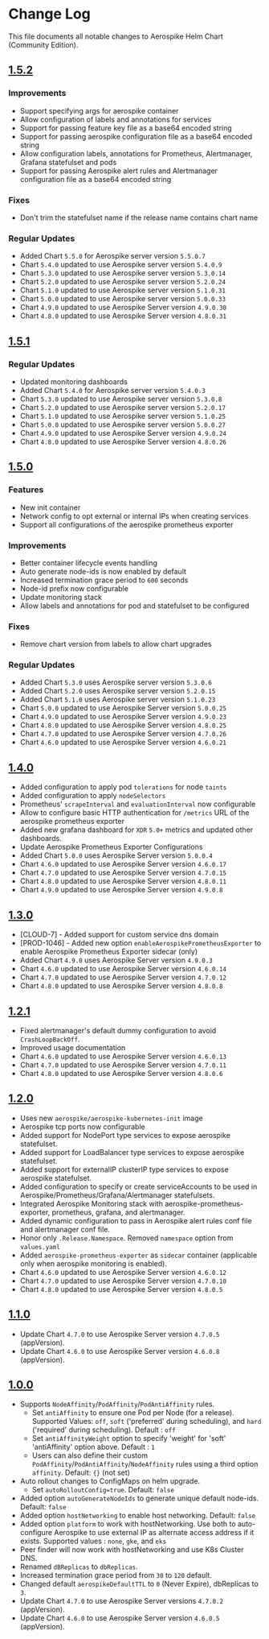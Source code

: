# Change Log

This file documents all notable changes to Aerospike Helm Chart (Community Edition).

## [1.5.2](https://github.com/aerospike/aerospike-kubernetes/releases/tag/1.5.2)

### Improvements

- Support specifying args for aerospike container
- Allow configuration of labels and annotations for services
- Support for passing feature key file as a base64 encoded string
- Support for passing aerospike configuration file as a base64 encoded string
- Allow configuration labels, annotations for Prometheus, Alertmanager, Grafana statefulset and pods
- Support for passing Aerospike alert rules and Alertmanager configuration file as a base64 encoded string

### Fixes

- Don't trim the statefulset name if the release name contains chart name

### Regular Updates

- Added Chart `5.5.0` for Aerospike server version `5.5.0.7`
- Chart `5.4.0` updated to use Aerospike server version `5.4.0.9`
- Chart `5.3.0` updated to use Aerospike server version `5.3.0.14`
- Chart `5.2.0` updated to use Aerospike server version `5.2.0.24`
- Chart `5.1.0` updated to use Aerospike server version `5.1.0.31`
- Chart `5.0.0` updated to use Aerospike server version `5.0.0.33`
- Chart `4.9.0` updated to use Aerospike Server version `4.9.0.30`
- Chart `4.8.0` updated to use Aerospike Server version `4.8.0.31`


## [1.5.1](https://github.com/aerospike/aerospike-kubernetes/releases/tag/1.5.1)

### Regular Updates

- Updated monitoring dashboards
- Added Chart `5.4.0` for Aerospike server version `5.4.0.3`
- Chart `5.3.0` updated to use Aerospike server version `5.3.0.8`
- Chart `5.2.0` updated to use Aerospike server version `5.2.0.17`
- Chart `5.1.0` updated to use Aerospike server version `5.1.0.25`
- Chart `5.0.0` updated to use Aerospike server version `5.0.0.27`
- Chart `4.9.0` updated to use Aerospike Server version `4.9.0.24`
- Chart `4.8.0` updated to use Aerospike Server version `4.8.0.26`


## [1.5.0](https://github.com/aerospike/aerospike-kubernetes/releases/tag/1.5.0)

### Features

- New init container
- Network config to opt external or internal IPs when creating services
- Support all configurations of the aerospike prometheus exporter

### Improvements

- Better container lifecycle events handling
- Auto generate node-ids is now enabled by default
- Increased termination grace period to `600` seconds
- Node-id prefix now configurable
- Update monitoring stack
- Allow labels and annotations for pod and statefulset to be configured

### Fixes

- Remove chart version from labels to allow chart upgrades

### Regular Updates

- Added Chart `5.3.0` uses Aerospike server version `5.3.0.6`
- Added Chart `5.2.0` uses Aerospike server version `5.2.0.15`
- Added Chart `5.1.0` uses Aerospike server version `5.1.0.23`
- Chart `5.0.0` updated to use Aerospike Server version `5.0.0.25`
- Chart `4.9.0` updated to use Aerospike Server version `4.9.0.23`
- Chart `4.8.0` updated to use Aerospike Server version `4.8.0.25`
- Chart `4.7.0` updated to use Aerospike Server version `4.7.0.26`
- Chart `4.6.0` updated to use Aerospike Server version `4.6.0.21`


## [1.4.0](https://github.com/aerospike/aerospike-kubernetes/releases/tag/1.4.0)
- Added configuration to apply pod `tolerations` for node `taints`
- Added configuration to apply `nodeSelectors`
- Prometheus' `scrapeInterval` and `evaluationInterval` now configurable
- Allow to configure basic HTTP authentication for `/metrics` URL of the aerospike prometheus exporter
- Added new grafana dashboard for `XDR` `5.0+` metrics and updated other dashboards.
- Update Aerospike Prometheus Exporter Configurations
- Added Chart `5.0.0` uses Aerospike Server version `5.0.0.4`
- Chart `4.6.0` updated to use Aerospike Server version `4.6.0.17`
- Chart `4.7.0` updated to use Aerospike Server version `4.7.0.15`
- Chart `4.8.0` updated to use Aerospike Server version `4.8.0.11`
- Chart `4.9.0` updated to use Aerospike Server version `4.9.0.8`


## [1.3.0](https://github.com/aerospike/aerospike-kubernetes/releases/tag/1.3.0)

- [CLOUD-7] - Added support for custom service dns domain
- [PROD-1046] - Added new option `enableAerospikePrometheusExporter` to enable Aerospike Prometheus Exporter sidecar (only)
- Added Chart `4.9.0` uses Aerospike Server version `4.9.0.3`
- Chart `4.6.0` updated to use Aerospike Server version `4.6.0.14`
- Chart `4.7.0` updated to use Aerospike Server version `4.7.0.12`
- Chart `4.8.0` updated to use Aerospike Server version `4.8.0.8`


## [1.2.1](https://github.com/aerospike/aerospike-kubernetes/releases/tag/1.2.1)

- Fixed alertmanager's default dummy configuration to avoid `CrashLoopBackOff`.
- Improved usage documentation
- Chart `4.6.0` updated to use Aerospike Server version `4.6.0.13`
- Chart `4.7.0` updated to use Aerospike Server version `4.7.0.11`
- Chart `4.8.0` updated to use Aerospike Server version `4.8.0.6`


## [1.2.0](https://github.com/aerospike/aerospike-kubernetes/releases/tag/1.2.0)

- Uses new `aerospike/aerospike-kubernetes-init` image
- Aerospike tcp ports now configurable
- Added support for NodePort type services to expose aerospike statefulset.
- Added support for LoadBalancer type services to expose aerospike statefulset.
- Added support for externalIP clusterIP type services to expose aerospike statefulset.
- Added configuration to specify or create serviceAccounts to be used in Aerospike/Prometheus/Grafana/Alertmanager statefulsets.
- Integrated Aerospike Monitoring stack with aerospike-prometheus-exporter, prometheus, grafana, and alertmanager.
- Added dynamic configuration to pass in Aerospike alert rules conf file and alertmanager conf file.
- Honor only `.Release.Namespace`. Removed `namespace` option from `values.yaml`
- Added `aerospike-prometheus-exporter` as `sidecar` container (applicable only when aerospike monitoring is enabled).
- Chart `4.6.0` updated to use Aerospike Server version `4.6.0.12`
- Chart `4.7.0` updated to use Aerospike Server version `4.7.0.10`
- Chart `4.8.0` updated to use Aerospike Server version `4.8.0.5`


## [1.1.0](https://github.com/aerospike/aerospike-kubernetes/releases/tag/1.1.0)
- Update Chart `4.7.0` to use Aerospike Server version `4.7.0.5` (appVersion).
- Update Chart `4.6.0` to use Aerospike Server version `4.6.0.8` (appVersion).


## [1.0.0](https://github.com/aerospike/aerospike-kubernetes/releases/tag/1.0.0)

- Supports `NodeAffinity`/`PodAffinity`/`PodAntiAffinity` rules.
   - Set `antiAffinity` to ensure one Pod per Node (for a release).
     Supported Values:  `off`, `soft` ('preferred' during scheduling), and `hard` ('required' during scheduling). Default : `off`
   - Set `antiAffinityWeight` option to specify 'weight' for 'soft' 'antiAffinity' option above. Default : `1`
   - Users can also define their custom `PodAffinity`/`PodAntiAffinity`/`NodeAffinity` rules using a third option `affinity`. Default: `{}` (not set)
- Auto rollout changes to ConfigMaps on helm upgrade.
   - Set `autoRolloutConfig=true`. Default: `false`
- Added option `autoGenerateNodeIds` to generate unique default node-ids. Default: `false`
- Added option `hostNetworking` to enable host networking. Default: `false`
- Added option `platform` to work with hostNetworking. Use both to auto-configure Aerospike to use external IP as alternate access address if it exists.
Supported values : `none`, `gke`, and `eks`
- Peer finder will now work with hostNetworking and use K8s Cluster DNS.
- Renamed `dBReplicas` to `dbReplicas`.
- Increased termination grace period from `30` to `120` default.
- Changed default `aerospikeDefaultTTL` to `0` (Never Expire), dbReplicas to `3`.
- Update Chart `4.7.0` to use Aerospike Server versions `4.7.0.2` (appVersion).
- Update Chart `4.6.0` to use Aerospike Server version `4.6.0.5` (appVersion).

